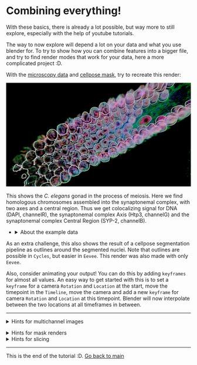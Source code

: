 # Combining everything!

With these basics, there is already a lot possible, but way more to still explore, especially with the help of youtube tutorials.

The way to now explore will depend a lot on your data and what you use blender for. To try to show how you can combine features into a bigger file, and try to find render modes that work for your data, here a more complicated project :D. 

With the [microscopy data](../data/gonad2_rgb-2.tif.zip) and [cellpose mask](../data/gonad_masks_rgb-2.tif.zip), try to recreate this render:

 <img src="../figures/celegans1.png" width="600"/>

This shows the _C. elegans_ gonad in the process of meiosis. Here we find homologous chromosomes assembled into the synaptonemal complex, with two axes and a central region. Thus we get colocalizing signal for DNA (DAPI, channelR), the synaptonemal complex Axis (Htp3, channelG) and the synaptonemal complex Central Region (SYP-2, channelB).
- <details><summary>About the example data</summary> xy_scale is 0.0846 µm, z_scale is 0.2 µm. See also <a href="../data/materials_methods_celegans.md">full materials and methods</a>. The data was contributed by Ana Neves. </details>

As an extra challenge, this also shows the result of a cellpose segmentation pipeline as outlines around the segmented nuclei. Note that outlines are possible in `Cycles`, but easier in `Eevee`. This render was also made with only `Eevee`.

Also, consider animating your output! You can do this by adding `keyframes` for almost all values. An easy way to get started with this is to set a `keyframe` for a camera `Rotation` and `Location` at the start, move the timepoint in the `Timeline`, move the camera and add a new `keyframe` for camera `Rotation` and `Location` at this timepoint. Blender will now interpolate between the two locations at all timeframes in between.

---
<details><summary>Hints for multichannel images</summary> The <code>Mix Shader</code> Node allows you to combine multiple shaders together before piping to <code>Material Output</code>, for volumetric mixing. 

<img src="../figures/multichannel nodes.png" width="600"/>

You've already learned how to do multichannel volume rendering in [lesson 1c](./1c_multichannel.md).
If you want to combine multiple channels rendered as volume to mesh, you need a separate `Geometry`(Cube) for each channel, as the `Mesh to Volume` modifier only thresholds one channel. </details>

<details><summary>Hints for mask renders</summary> Outlines are not very easy to make, other render modes may work easier, such as very transparent or translucent materials. 
For transparency to work in <code>Eevee</code>, you need to set <code>Material Properties > Settings > Blend Mode</code> to <code>Alpha Blend</code>.
<br><br>
To make outlines work, <a href="https://www.youtube.com/watch?v=5wu_SvCCX_U">i followed this youtube tutorial</a>, where you add a solidify modifier to the volume-to-mesh of the masks. This adds a thickness to the mask. You can then give the original shape a transparent Material and the mask an emmission/other Material. 
Note that for this to work you need to flip the normals of the <code>Solidify Modifier</code> so that <code>Backface Culling</code> in <code>Material Properties > Settings</code> effectively becomes front-face culling (<code>Eevee</code> only tries to render the back of the object). 
<br><br>
An even more advanced render may take the value out of the mask and seed a random number generator in <code>Geometry Nodes</code> to assign random colors to each outline. (or even create <code>Instances</code> of each separate nucleus that behave as their own <code>Geometry</code>)
 </details>


 <details><summary>Hints for slicing</summary> With the <code>Mix Shader</code> Node, mixing your eventual shader with a <code>Transparent BSDF</code> shader (or even no shader), conditionally based on <code>Position</code> in the volume, you can make volume slicing possible:

 <img src="../figures/slicing.png" width="600"/>

</details>

---

This is the end of the tutorial :D. [Go back to main](../README.md)